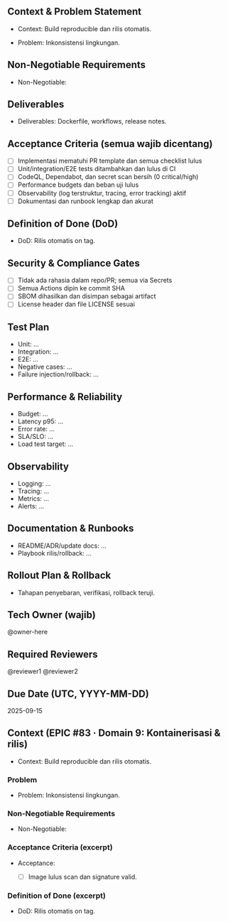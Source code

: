 <!-- AUTO:ENTERPRISE_TEMPLATE_V1 BEGIN -->
<!-- epic:#83 domain:9:Kontainerisasi & rilis generated:2025-08-23T16:31:08.132Z -->
## Context & Problem Statement
- Context: Build reproducible dan rilis otomatis.

- Problem: Inkonsistensi lingkungan.

## Non-Negotiable Requirements
- Non-Negotiable:

## Deliverables
- Deliverables: Dockerfile, workflows, release notes.

## Acceptance Criteria (semua wajib dicentang)
- [ ] Implementasi mematuhi PR template dan semua checklist lulus
- [ ] Unit/integration/E2E tests ditambahkan dan lulus di CI
- [ ] CodeQL, Dependabot, dan secret scan bersih (0 critical/high)
- [ ] Performance budgets dan beban uji lulus
- [ ] Observability (log terstruktur, tracing, error tracking) aktif
- [ ] Dokumentasi dan runbook lengkap dan akurat

## Definition of Done (DoD)
- DoD: Rilis otomatis on tag.

## Security & Compliance Gates
- [ ] Tidak ada rahasia dalam repo/PR; semua via Secrets
- [ ] Semua Actions dipin ke commit SHA
- [ ] SBOM dihasilkan dan disimpan sebagai artifact
- [ ] License header dan file LICENSE sesuai

## Test Plan
- Unit: ...
- Integration: ...
- E2E: ...
- Negative cases: ...
- Failure injection/rollback: ...

## Performance & Reliability
- Budget: ...
- Latency p95: ...
- Error rate: ...
- SLA/SLO: ...
- Load test target: ...

## Observability
- Logging: ...
- Tracing: ...
- Metrics: ...
- Alerts: ...

## Documentation & Runbooks
- README/ADR/update docs: ...
- Playbook rilis/rollback: ...

## Rollout Plan & Rollback
- Tahapan penyebaran, verifikasi, rollback teruji.

## Tech Owner (wajib)
@owner-here

## Required Reviewers
@reviewer1 @reviewer2

## Due Date (UTC, YYYY-MM-DD)
2025-09-15
<!-- AUTO:ENTERPRISE_TEMPLATE_V1 END -->

<!-- AUTO:CONTEXT_V1 BEGIN -->
<!-- parent:#12 epic:#83 generated:2025-08-23T16:21:33.940Z -->
## Context (EPIC #83 · Domain 9: Kontainerisasi & rilis)

- Context: Build reproducible dan rilis otomatis.

### Problem
- Problem: Inkonsistensi lingkungan.

### Non-Negotiable Requirements
- Non-Negotiable:

### Acceptance Criteria (excerpt)
- Acceptance:
  
  - [ ] Image lulus scan dan signature valid.

### Definition of Done (excerpt)
- DoD: Rilis otomatis on tag.

<!-- AUTO:CONTEXT_V1 END -->
